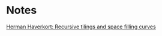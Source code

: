 Notes
===

[Herman Haverkort: Recursive tilings and space filling curves](http://herman.haverkort.net/recursive_tilings_and_space-filling_curves)
